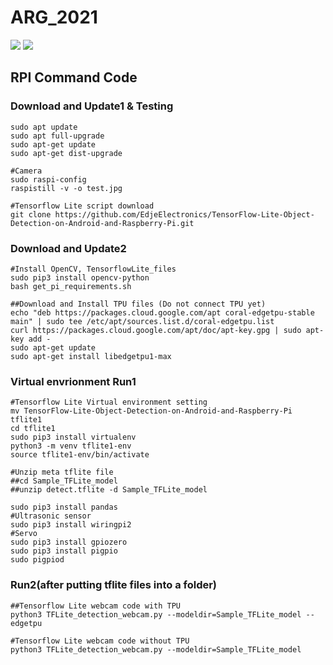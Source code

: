 # ARG_2021
<img src="https://user-images.githubusercontent.com/88171531/128798059-5e8daf42-f17a-4a33-8818-220339d0c7a5.png">
<img src="https://user-images.githubusercontent.com/88171531/128798076-b0f0e147-077e-42b8-a984-964f46e72cb6.png">

## RPI Command Code
### Download and Update1 & Testing
~~~
sudo apt update
sudo apt full-upgrade
sudo apt-get update
sudo apt-get dist-upgrade

#Camera
sudo raspi-config 
raspistill -v -o test.jpg

#Tensorflow Lite script download
git clone https://github.com/EdjeElectronics/TensorFlow-Lite-Object-Detection-on-Android-and-Raspberry-Pi.git
~~~

### Download and Update2
~~~
#Install OpenCV, TensorflowLite_files
sudo pip3 install opencv-python 
bash get_pi_requirements.sh

##Download and Install TPU files (Do not connect TPU yet)
echo "deb https://packages.cloud.google.com/apt coral-edgetpu-stable main" | sudo tee /etc/apt/sources.list.d/coral-edgetpu.list
curl https://packages.cloud.google.com/apt/doc/apt-key.gpg | sudo apt-key add -
sudo apt-get update
sudo apt-get install libedgetpu1-max
~~~


### Virtual envrionment Run1
~~~
#Tensorflow Lite Virtual environment setting
mv TensorFlow-Lite-Object-Detection-on-Android-and-Raspberry-Pi tflite1
cd tflite1
sudo pip3 install virtualenv
python3 -m venv tflite1-env
source tflite1-env/bin/activate

#Unzip meta tflite file 
##cd Sample_TFLite_model
##unzip detect.tflite -d Sample_TFLite_model

sudo pip3 install pandas
#Ultrasonic sensor
sudo pip3 install wiringpi2
#Servo
sudo pip3 install gpiozero
sudo pip3 install pigpio
sudo pigpiod
~~~

### Run2(after putting tflite files into a folder) 
~~~
##Tensorflow Lite webcam code with TPU
python3 TFLite_detection_webcam.py --modeldir=Sample_TFLite_model --edgetpu

#Tensorflow Lite webcam code without TPU
python3 TFLite_detection_webcam.py --modeldir=Sample_TFLite_model
~~~
